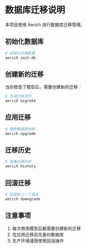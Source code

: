 # 数据库迁移说明

本项目使用 Aerich 进行数据库迁移管理。

## 初始化数据库

```bash
# 初始化迁移配置
aerich init-db
```

## 创建新的迁移

当你修改了模型后，需要创建新的迁移：

```bash
# 生成迁移文件
aerich migrate
```

## 应用迁移

```bash
# 更新数据库结构
aerich upgrade
```

## 迁移历史

```bash
# 查看迁移历史
aerich history
```

## 回滚迁移

```bash
# 回滚到上一个版本
aerich downgrade
```

## 注意事项

1. 每次修改模型后都需要创建新的迁移
2. 在应用迁移前先备份数据库
3. 生产环境谨慎使用回滚操作